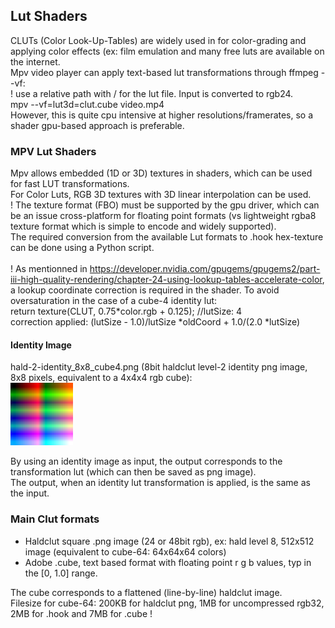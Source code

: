 ## Lut Shaders 

CLUTs (Color Look-Up-Tables) are widely used in for color-grading and applying color effects (ex: film emulation and many free luts are available on the internet.<br/>
Mpv video player can apply text-based lut transformations through ffmpeg --vf:<br/>
! use a relative path with / for the lut file. Input is converted to rgb24.<br/>
mpv --vf=lut3d=clut.cube video.mp4<br/>
However, this is quite cpu intensive at higher resolutions/framerates, so a shader gpu-based approach is preferable. 

### MPV Lut Shaders
Mpv allows embedded (1D or 3D) textures in shaders, which can be used for fast LUT transformations.<br/>
For Color Luts, RGB 3D textures with 3D linear interpolation can be used.<br/>
! The texture format (FBO) must be supported by the gpu driver, which can be an issue cross-platform for floating point formats (vs lightweight rgba8 texture format which is simple to encode and widely supported). <br/>
The required conversion from the available Lut formats to .hook hex-texture can be done using a Python script. <br/>  
! As mentionned in https://developer.nvidia.com/gpugems/gpugems2/part-iii-high-quality-rendering/chapter-24-using-lookup-tables-accelerate-color, a lookup coordinate correction is required in the shader. To avoid oversaturation in the case of a cube-4 identity lut:<br/>
return texture(CLUT, 0.75*color.rgb + 0.125); //lutSize: 4<br/>
correction applied: (lutSize - 1.0)/lutSize *oldCoord + 1.0/(2.0 *lutSize)<br/>

#### Identity Image
hald-2-identity_8x8_cube4.png (8bit haldclut level-2 identity png image, 8x8 pixels, equivalent to a 4x4x4 rgb cube):<br/>
<img src="https://github.com/butterw/bShaders/blob/master/mpv/lut/hald-2-identity_8x8_cube4.png?raw=true" width="100" height="100">

By using an identity image as input, the output corresponds to the transformation lut (which can then be saved as png image).<br/>
The output, when an identity lut transformation is applied, is the same as the input.

### Main Clut formats
* Haldclut square .png image (24 or 48bit rgb), ex: hald level 8, 512x512 image (equivalent to cube-64: 64x64x64 colors)
* Adobe .cube, text based format with floating point r g b values, typ in the [0, 1.0] range.

The cube corresponds to a flattened (line-by-line) haldclut image.<br/>
Filesize for cube-64: 200KB for haldclut png, 1MB for uncompressed rgb32, 2MB for .hook and 7MB for .cube !

